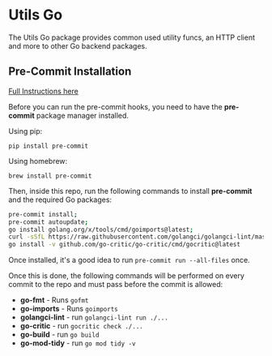# Utils Go

The Utils Go package provides common used utility funcs, an HTTP client and more to other Go backend packages.

## Pre-Commit Installation

[Full Instructions here](https://pre-commit.com/#install)

Before you can run the pre-commit hooks, you need to have the **pre-commit** package manager installed.

Using pip:

`pip install pre-commit`

Using homebrew:

`brew install pre-commit`

Then, inside this repo, run the following commands to install **pre-commit** and the required Go packages:

```bash
pre-commit install;
pre-commit autoupdate;
go install golang.org/x/tools/cmd/goimports@latest;
curl -sSfL https://raw.githubusercontent.com/golangci/golangci-lint/master/install.sh | sh -s -- -b $(go env GOPATH)/bin v1.49.0;
go install -v github.com/go-critic/go-critic/cmd/gocritic@latest
```

Once installed, it's a good idea to run `pre-commit run --all-files` once.

Once this is done, the following commands will be performed on every commit to the repo and must pass before the commit is allowed:

- **go-fmt** - Runs `gofmt`
- **go-imports** - Runs `goimports`
- **golangci-lint** - run `golangci-lint run ./...`
- **go-critic** - run `gocritic check ./...`
- **go-build** - run `go build`
- **go-mod-tidy** - run `go mod tidy -v`
